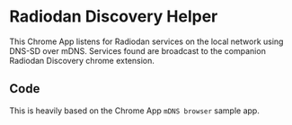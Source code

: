 Radiodan Discovery Helper
===

This Chrome App listens for Radiodan services on the local network using DNS-SD over mDNS. Services found are broadcast to the companion Radiodan Discovery chrome extension.

Code
---

This is heavily based on the Chrome App `mDNS browser` sample app.